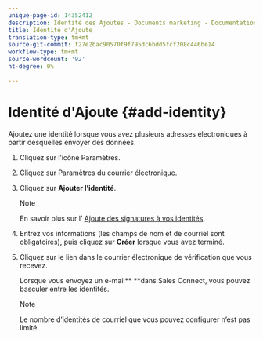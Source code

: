 ```yaml
---
unique-page-id: 14352412
description: Identité des Ajoutes - Documents marketing - Documentation du produit
title: Identité d'Ajoute
translation-type: tm+mt
source-git-commit: f27e2bac90570f9f795dc6bdd5fcf208c446be14
workflow-type: tm+mt
source-wordcount: '92'
ht-degree: 0%

---
```



# Identité d&#39;Ajoute {#add-identity}

Ajoutez une identité lorsque vous avez plusieurs adresses électroniques à partir desquelles envoyer des données.

1. Cliquez sur l’icône Paramètres.
1. Cliquez sur Paramètres du courrier électronique.
1. Cliquez sur **Ajouter l’identité**.

   >[!NOTE]
   >
   >En savoir plus sur l’ [Ajoute des signatures à vos identités](https://docs.marketo.com/x/6BnG).

1. Entrez vos informations (les champs de nom et de courriel sont obligatoires), puis cliquez sur **Créer** lorsque vous avez terminé.
1. Cliquez sur le lien dans le courrier électronique de vérification que vous recevez.

   Lorsque vous envoyez un e-mail** **dans Sales Connect, vous pouvez basculer entre les identités.

   >[!NOTE]
   >
   >Le nombre d’identités de courriel que vous pouvez configurer n’est pas limité.

